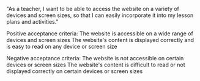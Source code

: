 "As a teacher, I want to be able to access the website on a variety of devices and screen sizes, so that I can easily incorporate it into my lesson plans and activities."

Positive acceptance criteria:
The website is accessible on a wide range of devices and screen sizes
The website's content is displayed correctly and is easy to read on any device or screen size

Negative acceptance criteria:
The website is not accessible on certain devices or screen sizes
The website's content is difficult to read or not displayed correctly on certain devices or screen sizes
